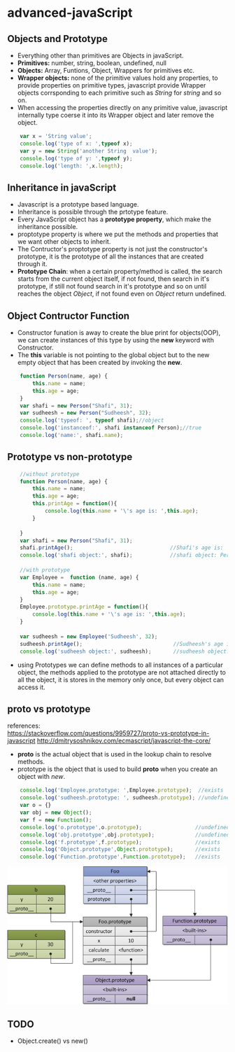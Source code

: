 # advanced-javaScript
## Objects and Prototype
- Everything other than primitives are Objects in javaScript.
- **Primitives:** number, string, boolean, undefined, null
- **Objects:** Array, Funtions, Object, Wrappers for primitives etc.
- **Wrapper objects:** none of the primitive values hold any properties, to provide properties on primitive types, javascript provide Wrapper objects corrsponding to each primitive such as *String* for *string* and so on. 
- When accessing the properties directly on any primitive value, javascript internally type coerse it into its Wrapper object and later remove the object.
```javascript
    var x = 'String value';
    console.log('type of x: ',typeof x);
    var y = new String('another String  value');
    console.log('type of y: ',typeof y);
    console.log('length: ',x.length);
```
## Inheritance in javaScript
- Javascript is a prototype based language.
- Inheritance is possible through the prtotype feature.
- Every JavaScript object has a **prototype property**, which make the inheritance possible.
- proptotype property is where we put the methods and properties that we want other objects to inherit.
- The Contructor's proptotype property is not just the constructor's prototype, it is the prototype of all the instances that are created through it.
- **Prototype Chain**: when a certain property/method is called, the search starts from the current object itself, if not found, then search in it's prototype, if still not found search in it's prototype and so on until reaches the object *Object*, if not found even on *Object* return undefined.
## Object Contructor Function
- Constructor funation is away to create the blue print for objects(OOP), we can create instances of this type by using the **new** keyword with Constructor.
- The **this** variable is not pointing to the global object but to the new empty object that has been created by invoking the **new**.
```javascript
    function Person(name, age) {
        this.name = name;
        this.age = age;
    }
    var shafi = new Person("Shafi", 31);
    var sudheesh = new Person("Sudheesh", 32);
    console.log('typeof: ', typeof shafi);//object
    console.log('instanceof:', shafi instanceof Person);//true
    console.log('name:', shafi.name);
```
## Prototype vs non-prototype
```javascript
    //without prototype
    function Person(name, age) {
        this.name = name;
        this.age = age;
        this.printAge = function(){
            console.log(this.name + '\'s age is: ',this.age);
        }

    }
    var shafi = new Person("Shafi", 31);
    shafi.printAge();                               //Shafi's age is:  31
    console.log('shafi object:', shafi);            //shafi object: Person {name: "Shafi", age: 31, printAge: ƒ}

    //with prototype
    var Employee =  function (name, age) {
        this.name = name;
        this.age = age;
    }
    Employee.prototype.printAge = function(){
        console.log(this.name + '\'s age is: ',this.age);
    }

    var sudheesh = new Employee('Sudheesh', 32);
    sudheesh.printAge();                             //Sudheesh's age is:  32
    console.log('sudheesh object:', sudheesh);       //sudheesh object: Employee {name: "Sudheesh", age: 32}     
```
- using Prototypes we can define methods to all instances of a particular object, the methods applied to the prototype are not attached directly to all the object, it is stores in the memory only once, but every object can access it. 
## __proto__ vs prototype
references:   
https://stackoverflow.com/questions/9959727/proto-vs-prototype-in-javascript
http://dmitrysoshnikov.com/ecmascript/javascript-the-core/
- __proto__ is the actual object that is used in the lookup chain to resolve methods.
- prototype is the object that is used to build __proto__ when you create an object with *new*.  

```javascript
    console.log('Employee.prototype: ',Employee.prototype);  //exists
    console.log('sudheesh.prototype: ', sudheesh.prototype); //undefined
    var o = {}
    var obj = new Object();
    var f = new Function();
    console.log('o.prototype',o.prototype);                 //undefined
    console.log('obj.prototype',obj.prototype);             //undefined
    console.log('f.prototype',f.prototype);                 //exists
    console.log('Object.prototype',Object.prototype);       //exists
    console.log('Function.prototype',Function.prototype);   //exists
```
![Prototype vs __proto__](https://github.com/muhdshafi-javascript/advanced-javaScript/blob/master/proto.png)

## TODO
- Object.create() vs new()
